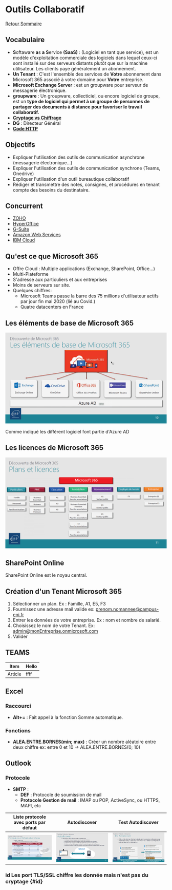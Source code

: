 # Outils Collaboratif

[Retour Sommaire](../README.md)

## Vocabulaire

- **S**oftaware **a**s **a** **S**ervice **(SaaS)** : (Logiciel en tant que service), est un modèle d'exploitation commerciale des logiciels dans lequel ceux-ci sont installé sur des serveurs distants plutôt que sur la machine utilisateur. Les clients paye généralement un abonnement.
- **Un Tenant** : C'est l'ensemble des services de **Votre** abonnement dans Microsoft 365 associé à votre domaine pour **Votre** entreprise.
- **Microsoft Exchange Server** : est un groupware pour serveur de messagerie électronique.
- **groupware** : Un groupware, collecticiel, ou encore logiciel de groupe, est un **type de logiciel qui permet à un groupe de personnes de partager des documents à distance pour favoriser le travail collaboratif.**
- [**Cryptage vs Chiffrage**](https://www.primx.eu/fr/abc-chiffrement/chiffrement-vs-cryptage-quelles-differences/#:~:text=Le%20terme%20de%20cryptage%20et,revient%20%C3%A0%20d%C3%A9coder%20sans%20cl%C3%A9.)
- **DG** : Directeur Général
- [**Code HTTP**](https://fr.wikipedia.org/wiki/Liste_des_codes_HTTP)

## Objectifs

- Expliquer l'utilisation des outils de communication asynchrone (messagerie électronique...)
- Expliquer l'utilisation des outils de communication synchrone (Teams, Onedrive)
- Expliquer l'utilisation d'un outil bureautique collaboratif
- Rédiger et transmettre des notes, consignes, et procédures en tenant compte des besoins du destinataire.

## Concurrent

- [ZOHO](https://www.zoho.com/fr/?utm_source=zohocorp&utm_medium=referral&utm_campaign=internal)
- [HyperOffice](https://www.hyperoffice.com/)
- [G-Suite](https://workspace.google.com/)
- [Amazon Web Services](https://aws.amazon.com/fr/?nc2=h_lg)
- [IBM Cloud](https://www.ibm.com/fr-fr/cloud)

## Qu'est ce que Microsoft 365

- Offre Cloud : Multiple applications (Exchange, SharePoint, Office...)
- Multi-Plateforme
- S'adresse aux particuliers et aux entreprises
- Moins de serveurs sur site.
- Quelques chiffres:
  - Microsoft Teams passe la barre des 75 millions d'utilisateur actifs par jour fin mai 2020 (lié au Covid.)
  - Quatre datacenters en France

## Les éléments de base de Microsoft 365

![element_base_microsoft_365](../images/cours/01_tssr_outils_collaboratif/01_base_microsoft_365.png)

Comme indiqué les différent logiciel font partie d'Azure AD

## Les licences de Microsoft 365

![licence_m365](../images/cours/01_tssr_outils_collaboratif/01_licences_m365.png)

## SharePoint Online

SharePoint Online est le noyau central.

## Création d'un Tenant Microsoft 365

1. Sélectionner un plan. Ex : Famille, A1, E5, F3
2. Fournissez une adresse mail valide ex: prenom.nomannee@campus-eni.fr
3. Entrer les données de votre entreprise. Ex : nom et nombre de salarié.
4. Choisissez le nom de votre Tenant. Ex: admin@monEntreprise.onmicrosoft.com
5. Valider

## TEAMS

Item    | Hello
|-------|----|
Article |ffff

## Excel

### Raccourci

- **Alt+=** : Fait appel à la fonction Somme automatique.

### Fonctions

- **ALEA.ENTRE.BORNES(min; max)** : Créer un nombre aléatoire entre deux chiffre ex: entre 0 et 10 -> ALEA.ENTRE.BORNES(0; 10)

## Outlook

### Protocole

- **SMTP** :
  - **DEF** : Protocole de soumission de mail
  - **Protocole Gestion de mail** : IMAP ou POP, ActiveSync, ou HTTPS, MAPI, etc

**Liste protocole avec ports par défaut** | **Autodiscover** | **Test Autodiscover**|
|--|--|--|
![list_protocole_port](../images/cours/01_tssr_outils_collaboratif/02_protocole_mail.png) | ![autodiscover](../images/cours/01_tssr_outils_collaboratif/02_protocole_mail_1.png) | ![test autodiscover](../images/cours/01_tssr_outils_collaboratif/02_protocole_mail_2.png)

### id Les port TLS/SSL chiffre les donnée mais n'est pas du cryptage {#id}
